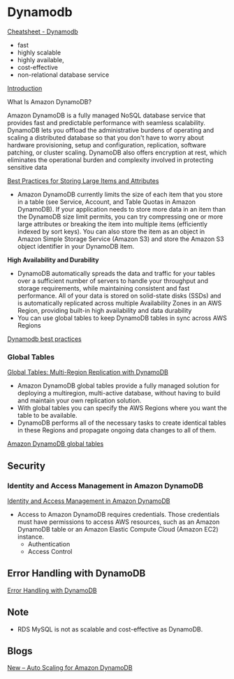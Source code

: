 # Dynamodb

[Cheatsheet - Dynamodb](https://tutorialsdojo.com/amazon-dynamodb)

- fast
- highly scalable
- highly available, 
- cost-effective 
- non-relational database service



[Introduction](https://docs.aws.amazon.com/amazondynamodb/latest/developerguide/Introduction.html)

What Is Amazon DynamoDB?

Amazon DynamoDB is a fully managed NoSQL database service that provides fast and predictable performance with seamless scalability. DynamoDB lets you offload the administrative burdens of operating and scaling a distributed database so that you don't have to worry about hardware provisioning, setup and configuration, replication, software patching, or cluster scaling. DynamoDB also offers encryption at rest, which eliminates the operational burden and complexity involved in protecting sensitive data

[Best Practices for Storing Large Items and Attributes](https://docs.aws.amazon.com/amazondynamodb/latest/developerguide/bp-use-s3-too.html)

- Amazon DynamoDB currently limits the size of each item that you store in a table (see Service, Account, and Table Quotas in Amazon DynamoDB). If your application needs to store more data in an item than the DynamoDB size limit permits, you can try compressing one or more large attributes or breaking the item into multiple items (efficiently indexed by sort keys). You can also store the item as an object in Amazon Simple Storage Service (Amazon S3) and store the Amazon S3 object identifier in your DynamoDB item.


**High Availability and Durability**

- DynamoDB automatically spreads the data and traffic for your tables over a sufficient number of servers to handle your throughput and storage requirements, while maintaining consistent and fast performance. All of your data is stored on solid-state disks (SSDs) and is automatically replicated across multiple Availability Zones in an AWS Region, providing built-in high availability and data durability
- You can use global tables to keep DynamoDB tables in sync across AWS Regions



[Dynamodb best practices](https://docs.aws.amazon.com/amazondynamodb/latest/developerguide/best-practices.html)


### Global Tables


[Global Tables: Multi-Region Replication with DynamoDB](https://docs.aws.amazon.com/amazondynamodb/latest/developerguide/GlobalTables.html)

- Amazon DynamoDB global tables provide a fully managed solution for deploying a multiregion, multi-active database, without having to build and maintain your own replication solution.
- With global tables you can specify the AWS Regions where you want the table to be available.
- DynamoDB performs all of the necessary tasks to create identical tables in these Regions and propagate ongoing data changes to all of them.

[Amazon DynamoDB global tables](https://aws.amazon.com/dynamodb/global-tables/)

## Security

### Identity and Access Management in Amazon DynamoDB

[Identity and Access Management in Amazon DynamoDB](https://docs.aws.amazon.com/amazondynamodb/latest/developerguide/authentication-and-access-control.html)

- Access to Amazon DynamoDB requires credentials. Those credentials must have permissions to access AWS resources, such as an Amazon DynamoDB table or an Amazon Elastic Compute Cloud (Amazon EC2) instance.
  - Authentication
  - Access Control


## Error Handling with DynamoDB

[Error Handling with DynamoDB](https://docs.aws.amazon.com/amazondynamodb/latest/developerguide/Programming.Errors.html)




## Note

- RDS MySQL is not as scalable and cost-effective as DynamoDB.


## Blogs

[New – Auto Scaling for Amazon DynamoDB](https://aws.amazon.com/blogs/aws/new-auto-scaling-for-amazon-dynamodb)